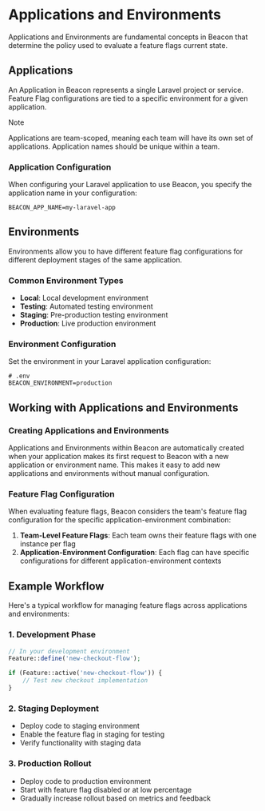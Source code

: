 # Applications and Environments

Applications and Environments are fundamental concepts in Beacon that determine the policy used to evaluate a feature flags current state.

## Applications

An Application in Beacon represents a single Laravel project or service. 
Feature Flag configurations are tied to a specific environment for a given application.

> [!NOTE]
> Applications are team-scoped, meaning each team will have its own set of applications.
> Application names should be unique within a team.

### Application Configuration

When configuring your Laravel application to use Beacon, you specify the application name in your configuration:

```dotenv
BEACON_APP_NAME=my-laravel-app
```

## Environments

Environments allow you to have different feature flag configurations for different deployment stages of the same application.

### Common Environment Types

- **Local**: Local development environment
- **Testing**: Automated testing environment
- **Staging**: Pre-production testing environment
- **Production**: Live production environment

### Environment Configuration

Set the environment in your Laravel application configuration:

```dotenv
# .env
BEACON_ENVIRONMENT=production
```

## Working with Applications and Environments

### Creating Applications and Environments

Applications and Environments within Beacon are automatically created when your application makes its first request to Beacon with a new application or environment name. 
This makes it easy to add new applications and environments without manual configuration.

### Feature Flag Configuration

When evaluating feature flags, Beacon considers the team's feature flag configuration for the specific application-environment combination:

1. **Team-Level Feature Flags**: Each team owns their feature flags with one instance per flag
2. **Application-Environment Configuration**: Each flag can have specific configurations for different application-environment contexts

## Example Workflow

Here's a typical workflow for managing feature flags across applications and environments:

### 1. Development Phase
```php
// In your development environment
Feature::define('new-checkout-flow');

if (Feature::active('new-checkout-flow')) {
    // Test new checkout implementation
}
```

### 2. Staging Deployment
- Deploy code to staging environment
- Enable the feature flag in staging for testing
- Verify functionality with staging data

### 3. Production Rollout
- Deploy code to production environment
- Start with feature flag disabled or at low percentage
- Gradually increase rollout based on metrics and feedback
